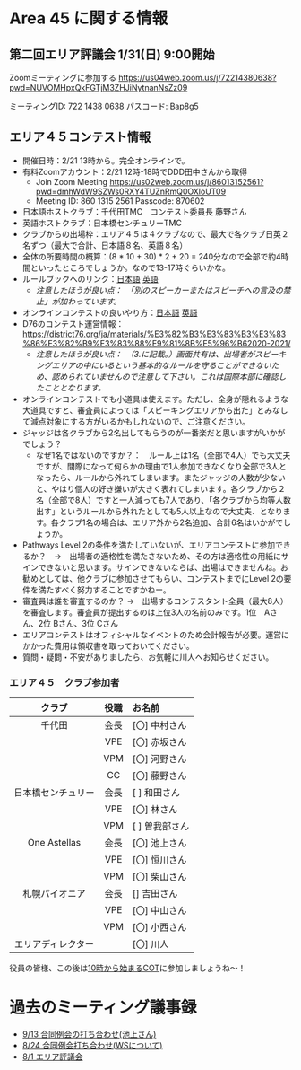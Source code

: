 # Area 45 に関する情報

## 第二回エリア評議会 1/31(日) 9:00開始

Zoomミーティングに参加する
https://us04web.zoom.us/j/72214380638?pwd=NUVOMHpxQkFGTjM3ZHJiNytnanNsZz09

ミーティングID: 722 1438 0638
パスコード: Bap8g5

## エリア４５コンテスト情報

* 開催日時：2/21 13時から。完全オンラインで。
* 有料Zoomアカウント：2/21 12時-18時でDDD田中さんから取得
   * Join Zoom Meeting https://us02web.zoom.us/j/86013152561?pwd=dmhWdW9SZWs0RXY4TUZnRmQ0OXloUT09
   * Meeting ID: 860 1315 2561   Passcode: 870602
* 日本語ホストクラブ：千代田TMC　コンテスト委員長 藤野さん
* 英語ホストクラブ：日本橋センチュリーTMC
* クラブからの出場枠：エリア４５は４クラブなので、最大で各クラブ日英２名ずつ（最大で合計、日本語８名、英語８名）
* 全体の所要時間の概算：(8 * 10 + 30) * 2 + 20 = 240分なので全部で約4時間といったところでしょうか。なので13-17時ぐらいかな。
* ルールブックへのリンク：[日本語](https://github.com/norip6jp/toastmasters/blob/master/area45_20-21/toastmasters-JP1171-speech-contest-rulebook.pdf)  [英語](https://github.com/norip6jp/toastmasters/blob/master/area45_20-21/toastmasters-1171-speech-contest-rulebook_final-2020-2021.pdf)
   * _注意したほうが良い点：　「別のスピーカーまたはスピーチへの言及の禁止」が加わっています。_
* オンラインコンテストの良いやり方：[日本語](https://github.com/norip6jp/toastmasters/blob/master/area45_20-21/Online%20Speech%20Contest%20Best%20Practices(%E6%97%A5%E6%9C%AC%E8%AA%9E%E8%A8%B3).pdf)  [英語](https://github.com/norip6jp/toastmasters/blob/master/area45_20-21/Best%20Practices%20for%20Online%20Speech%20Contests(2020.11).pdf)
* D76のコンテスト運営情報：https://district76.org/ja/materials/%E3%82%B3%E3%83%B3%E3%83%86%E3%82%B9%E3%83%88%E9%81%8B%E5%96%B62020-2021/
   * _注意したほうが良い点：　（3.に記載。）画面共有は、出場者がスピーキングエリアの中にいるという基本的なルールを守ることができないため、認められていませんので注意して下さい。これは国際本部に確認したこととなります。_
* オンラインコンテストでも小道具は使えます。ただし、全身が隠れるような大道具ですと、審査員によっては「スピーキングエリアから出た」とみなして減点対象にする方がいるかもしれないので、ご注意ください。
* ジャッジは各クラブから2名出してもらうのが一番楽だと思いますがいかがでしょう？
   * なぜ1名ではないのですか？：　ルール上は1名（全部で4人）でも大丈夫ですが、間際になって何らかの理由で1人参加できなくなり全部で3人となったら、ルールから外れてしまいます。またジャッジの人数が少ないと、やはり個人の好き嫌いが大きく表れてしまいます。各クラブから２名（全部で8人）ですと一人減っても7人であり、「各クラブから均等人数出す」というルールから外れたとしても5人以上なので大丈夫、となります。各クラブ1名の場合は、エリア外から2名追加、合計6名はいかがでしょうか。
* Pathways Level 2の条件を満たしていないが、エリアコンテストに参加できるか？　→　出場者の適格性を満たさないため、その方は適格性の用紙にサインできないと思います。サインできないならば、出場はできませんね。お勧めとしては、他クラブに参加させてもらい、コンテストまでにLevel 2の要件を満たすべく努力することですかねー。
* 審査員は誰を審査するのか？ →　出場するコンテスタント全員（最大8人）を審査します。審査員が提出するのは上位3人の名前のみです。1位　Aさん、2位 Bさん、3位 Cさん
* エリアコンテストはオフィシャルなイベントのため会計報告が必要。運営にかかった費用は領収書を取っておいてください。
* 質問・疑問・不安がありましたら、お気軽に川人へお知らせください。

### エリア４５　クラブ参加者
|クラブ|役職|お名前 |
|:-----:|:---:|:-----------|
| 千代田 | 会長 | [〇] 中村さん |
| | VPE | [〇] 赤坂さん |
| | VPM | [〇] 河野さん |
| | CC | [〇] 藤野さん |
| 日本橋センチュリー | 会長 | [ ] 和田さん |
| | VPE | [〇] 林さん |
| | VPM | [ ] 曽我部さん |
| One Astellas | 会長 | [〇] 池上さん |
| | VPE | [〇] 恒川さん |
| | VPM | [〇] 柴山さん |
| 札幌パイオニア | 会長 | [] 吉田さん |
| | VPE | [〇] 中山さん |
| | VPM | [〇] 小西さん |
| エリアディレクター  |  |  [〇] 川人 |

役員の皆様、この後は[10時から始まるCOT](https://github.com/MasayukiTanaka0412/DivisionDCOTTLI/blob/main/README.md)に参加しましょうね～！

# 過去のミーティング議事録
* [9/13 合同例会の打ち合わせ(池上さん)](https://github.com/norip6jp/toastmasters/blob/master/area45_20-21/MinutesJointMeeting0913.md)
* [8/24 合同例会打ち合わせ(WSについて)](https://github.com/norip6jp/toastmasters/blob/master/area45_20-21/DiscussionJointMeeting0824.md)
* [8/1 エリア評議会](https://github.com/norip6jp/toastmasters/blob/master/area45_20-21/AreaCouncil0801.md)
